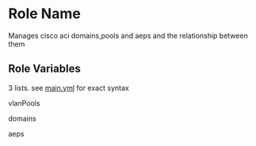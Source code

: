 Role Name
=========

Manages cisco aci domains,pools and aeps and the relationship between them


Role Variables
--------------

3 lists.  see [main.yml](./defaults/main.yml) for exact syntax

vlanPools

domains

aeps

